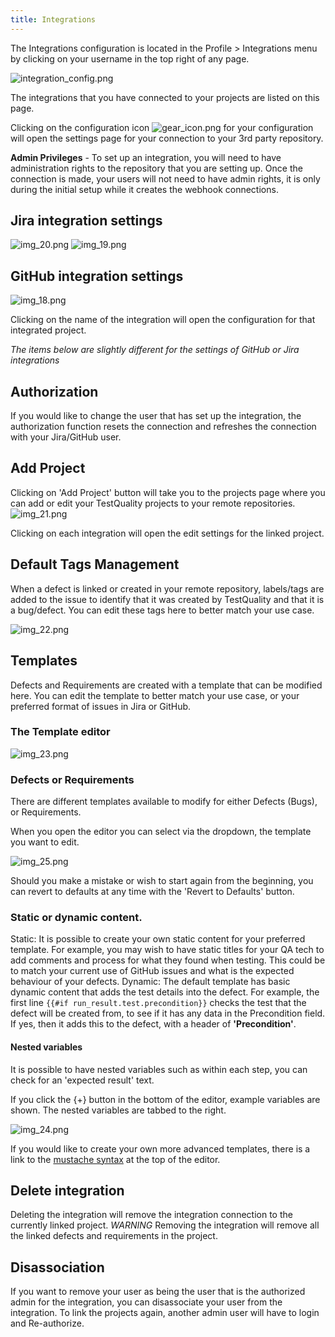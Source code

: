 ```yaml
---
title: Integrations
---
```


The Integrations configuration is located in the Profile > Integrations menu by clicking on your username in the top right of any page. 

![integration_config.png](integration_config.png)


The integrations that you have connected to your projects are listed on this page.

Clicking on the configuration icon ![gear_icon.png](gear_icon.png) for your configuration will open the settings page for your connection to your 3rd party repository.

**Admin Privileges** - To set up an integration, you will need to have administration rights to the repository that you are setting up. Once the connection is made, your users will not need to have admin rights, it is only during the initial setup while it creates the webhook connections.

## Jira integration settings

![img_20.png](admin_img/img_20.png)
![img_19.png](admin_img/img_19.png)

## GitHub integration settings

![img_18.png](admin_img/img_18.png)

Clicking on the name of the integration will open the configuration for that integrated project.

*The items below are slightly different for the settings of GitHub or Jira integrations*

## Authorization
If you would like to change the user that has set up the integration, the authorization function resets the connection and refreshes the connection with your Jira/GitHub user. 

## Add Project
Clicking on 'Add Project' button will take you to the projects page where you can add or edit your TestQuality projects to your remote repositories.
![img_21.png](admin_img/img_21.png)

Clicking on each integration will open the edit settings for the linked project. 

## Default Tags Management
When a defect is linked or created in your remote repository, labels/tags are added to the issue to identify that it was created by TestQuality and that it is a bug/defect. 
You can edit these tags here to better match your use case.

![img_22.png](admin_img/img_22.png)

## Templates
Defects and Requirements are created with a template that can be modified here. You can edit the template to better match your use case, or your preferred format of issues in Jira or GitHub.

### The Template editor

![img_23.png](admin_img/img_23.png)

### Defects or Requirements

There are different templates available to modify for either Defects (Bugs), or Requirements.

When you open the editor you can select via the dropdown, the template you want to edit.

![img_25.png](admin_img/img_25.png)

Should you make a mistake or wish to start again from the beginning, you can revert to defaults at any time with the 'Revert to Defaults' button.

### Static or dynamic content.
Static: It is possible to create your own static content for your preferred template. For example, you may wish to have static titles for your QA tech to add comments and process for what they found when testing. This could be to match your current use of GitHub issues and what is the expected behaviour of your defects.
Dynamic: The default template has basic dynamic content that adds the test details into the defect. For example, the first line `{{#if run_result.test.precondition}}` checks the test that the defect will be created from, to see if it has any data in the Precondition field. If yes, then it adds this to the defect, with a header of **'Precondition'**.

#### Nested variables

It is possible to have nested variables such as within each step, you can check for an 'expected result' text.

If you click the {+} button in the bottom of the editor, example variables are shown. The nested variables are tabbed to the right. 

![img_24.png](admin_img/img_24.png)

If you would like to create your own more advanced templates, there is a link to the [mustache syntax](https://handlebarsjs.com/guide/) at the top of the editor.

## Delete integration

Deleting the integration will remove the integration connection to the currently linked project. *WARNING* Removing the integration will remove all the linked defects and requirements in the project.

## Disassociation

If you want to remove your user as being the user that is the authorized admin for the integration, you can disassociate your user from the integration. To link the projects again, another admin user will have to login and Re-authorize. 